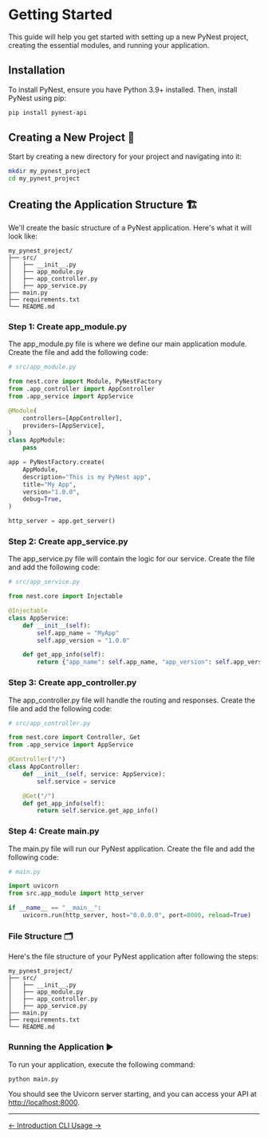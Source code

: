# Getting Started

This guide will help you get started with setting up a new PyNest project, creating the essential modules, and running your application.

## Installation

To install PyNest, ensure you have Python 3.9+ installed. Then, install PyNest using pip:

```bash
pip install pynest-api
```

## Creating a New Project 📂

Start by creating a new directory for your project and navigating into it:

```bash
mkdir my_pynest_project
cd my_pynest_project
```

## Creating the Application Structure 🏗️

We'll create the basic structure of a PyNest application. Here's what it will look like:

```text
my_pynest_project/
├── src/
│   ├── __init__.py
│   ├── app_module.py
│   ├── app_controller.py
│   ├── app_service.py
├── main.py
├── requirements.txt
└── README.md
```

### Step 1: Create app_module.py

The app_module.py file is where we define our main application module. Create the file and add the following code:

```python
# src/app_module.py

from nest.core import Module, PyNestFactory
from .app_controller import AppController
from .app_service import AppService

@Module(
    controllers=[AppController],
    providers=[AppService],
)
class AppModule:
    pass

app = PyNestFactory.create(
    AppModule,
    description="This is my PyNest app",
    title="My App",
    version="1.0.0",
    debug=True,
)

http_server = app.get_server()
```

### Step 2: Create app_service.py

The app_service.py file will contain the logic for our service. Create the file and add the following code:

```python
# src/app_service.py

from nest.core import Injectable

@Injectable
class AppService:
    def __init__(self):
        self.app_name = "MyApp"
        self.app_version = "1.0.0"

    def get_app_info(self):
        return {"app_name": self.app_name, "app_version": self.app_version}
```

### Step 3: Create app_controller.py

The app_controller.py file will handle the routing and responses. Create the file and add the following code:

```python
# src/app_controller.py

from nest.core import Controller, Get
from .app_service import AppService

@Controller("/")
class AppController:
    def __init__(self, service: AppService):
        self.service = service

    @Get("/")
    def get_app_info(self):
        return self.service.get_app_info()
```

### Step 4: Create main.py

The main.py file will run our PyNest application. Create the file and add the following code:

```python
# main.py

import uvicorn
from src.app_module import http_server

if __name__ == "__main__":
    uvicorn.run(http_server, host="0.0.0.0", port=8000, reload=True)
```

### File Structure 🗂️

Here's the file structure of your PyNest application after following the steps:

```text
my_pynest_project/
├── src/
│   ├── __init__.py
│   ├── app_module.py
│   ├── app_controller.py
│   ├── app_service.py
├── main.py
├── requirements.txt
└── README.md
```

### Running the Application ▶️

To run your application, execute the following command:

```bash
python main.py
```

You should see the Uvicorn server starting, and you can access your API at <http://localhost:8000>.

---
<nav class="md-footer-nav">
  <a href="/PyNest/introduction" class="md-footer-nav__link">
    <span>&larr; Introduction</span>
  </a>
  <a href="/PyNest/cli" class="md-footer-nav__link">
    <span>CLI Usage &rarr;</span>
  </a>
</nav>